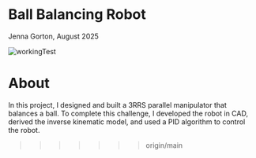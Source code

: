 Ball Balancing Robot  
===
Jenna Gorton, August 2025

![workingTest](https://github.com/user-attachments/assets/fe2f6cdb-b272-48fe-b524-41fdfa31bff9)

About
==

In this project, I designed and built a 3RRS parallel manipulator that balances a ball. To complete this challenge, I developed the robot in CAD, derived the inverse kinematic model, and used a PID algorithm to control the robot.




>>>>>>> origin/main
